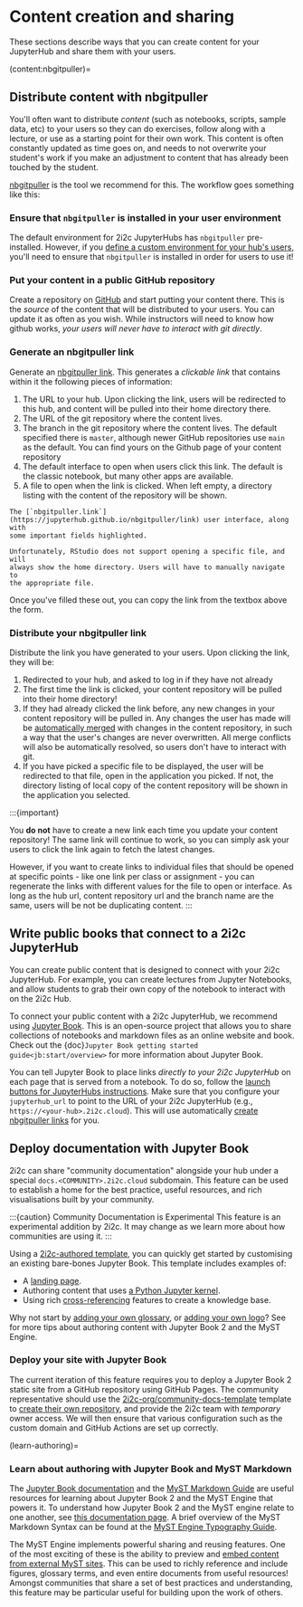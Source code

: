 # Content creation and sharing

These sections describe ways that you can create content for your JupyterHub and share them with your users.

(content:nbgitpuller)=

## Distribute content with nbgitpuller

You'll often want to distribute _content_ (such as notebooks, scripts, sample
data, etc) to your users so they can do exercises, follow along with a lecture,
or use as a starting point for their own work. This content is often constantly
updated as time goes on, and needs to not overwrite your student's work if you
make an adjustment to content that has already been touched by the student.

[nbgitpuller](https://jupyterhub.github.io/nbgitpuller) is the tool
we recommend for this. The workflow goes something like this:

### Ensure that `nbgitpuller` is installed in your user environment

The default environment for 2i2c JupyterHubs has `nbgitpuller` pre-installed.
However, if you [define a custom environment for your hub's users](environment:image), you'll need to ensure that `nbgitpuller` is installed in order for users to use it!

### Put your content in a public GitHub repository

Create a repository on [GitHub](https://github.com) and start putting your
content there. This is the _source_ of the content that will be distributed
to your users. You can update it as often as you wish. While instructors will
need to know how github works, _your users will never have to interact with
git directly_.

### Generate an nbgitpuller link

Generate an [nbgitpuller link](https://jupyterhub.github.io/nbgitpuller/link). This generates a
_clickable link_ that contains within it the following pieces of information:

1. The URL to your hub. Upon clicking the link, users will be redirected to
   this hub, and content will be pulled into their home directory there.
2. The URL of the git repository where the content lives.
3. The branch in the git repository where the content lives. The default
   specified there is `master`, although newer GitHub repositories use `main`
   as the default. You can find yours on the Github page of your content
   repository
4. The default interface to open when users click this link. The default is
   the classic notebook, but many other apps are available.
5. A file to open when the link is clicked. When left empty, a directory
   listing with the content of the repository will be shown.

```{figure} ../images/nbgitpuller-ui.png
The [`nbgitpuller.link`](https://jupyterhub.github.io/nbgitpuller/link) user interface, along with
some important fields highlighted.
```

```{tip}
Unfortunately, RStudio does not support opening a specific file, and will
always show the home directory. Users will have to manually navigate to
the appropriate file.
```

Once you've filled these out, you can copy the link from the textbox above the form.

### Distribute your nbgitpuller link

Distribute the link you have generated to your users. Upon clicking the link,
they will be:

1. Redirected to your hub, and asked to log in if they have not already
2. The first time the link is clicked, your content repository will be pulled
   into their home directory!
3. If they had already clicked the link before, any new changes in your
   content repository will be pulled in. Any changes the user has made will
   be [automatically
   merged](https://jupyterhub.github.io/nbgitpuller/topic/automatic-merging.html)
   with changes in the content repository, in such a way that the user's
   changes are never overwritten. All merge conflicts will also be
   automatically resolved, so users don't have to interact with git.
4. If you have picked a specific file to be displayed, the user will be
   redirected to that file, open in the application you picked. If not, the
   directory listing of local copy of the content repository will be shown in
   the application you selected.

:::{important}

You **do not** have to create a new link each time you update your content
repository! The same link will continue to work, so you can simply ask your
users to click the link again to fetch the latest changes.

However, if you want to create links to individual files that should be
opened at specific points - like one link per class or assignment - you can
regenerate the links with different values for the file to open or interface.
As long as the hub url, content repository url and the branch name are the
same, users will be not be duplicating content.
:::

<!-- ## Serve static web content with your hub

2i2c hubs can serve static web content as a [JupyterHub service](https://jupyterhub.readthedocs.io/en/stable/reference/services.html).
This is useful for hosting documentation for your hub's community.

The content of your static site should live in a `.git` repository as a collection of static HTML files, and the website for these files will be available at a URL like:

```
https://<hub-address>/services/docs
```

Follow these steps to set up documentation for your hub.

### Create your static HTML files

There are many ways to create your own static HTML files, and this guide doesn't cover a specific method.
Here are a few services you should try out:

- [Jupyter Book](https://jupyterbook.org/) is a tool for building rich computational narrative sites from the Jupyter community.
- [Sphinx](https://www.sphinx-doc.org/) is a popular documentation engine in Python
- [Hugo](https://gohugo.io/) is a popular static website generator that is flexible and fast.

Put the generated HTML into a `github` repository in a dedicated branch (so the branch should **only** contain the HTML files).
**Ensure that the HTML files contain relative links**, not absolute links.

:::{tip}
We highly recommend storing your source files in one branch, and automatically generating the HTML for your site via [GitHub Actions](https://docs.github.com/en/actions).
This way, your HTML files will automatically be updated when you update your site content.
:::

### Ask a 2i2c engineer to enable the documentation service for your hub

Your hub will need to be configured by a 2i2c engineer to enable the docs service (following {doc}`these instructions <infra:howto/features/static-sites>`).

- Find the **GitHub repository** and the **branch** where your HTML files are stored.
- [Send a support request](/support.md) asking them to enable this, and provide the repository/branch you found above.

Once this is deployed, your hub's documentation should be accessible at

```
https://<hub-address>/services/docs
``` -->

## Write public books that connect to a 2i2c JupyterHub

You can create public content that is designed to connect with your
2i2c JupyterHub. For example, you can create lectures from Jupyter Notebooks, and allow
students to grab their own copy of the notebook to interact with on the 2i2c
Hub.

To connect your public content with a 2i2c JupyterHub, we recommend using [Jupyter
Book](https://jupyterbook.org). This is an open-source project that allows you
to share collections of notebooks and markdown files as an online website and
book. Check out the {doc}`Jupyter Book getting started
guide<jb:start/overview>` for more information about
Jupyter Book.

You can tell Jupyter Book to place links _directly to your 2i2c JupyterHub_ on each
page that is served from a notebook. To do so, follow the [launch buttons for
JupyterHubs
instructions](https://jupyterbook.org/interactive/launchbuttons.html#jupyterhub-buttons-for-your-pages).
Make sure that you configure your `jupyterhub_url` to point to the URL of your
2i2c JupyterHub (e.g., `https://<your-hub>.2i2c.cloud`).
This will use automatically [create nbgitpuller links](content:nbgitpuller)
for you.

## Deploy documentation with Jupyter Book

2i2c can share "community documentation" alongside your hub under a special `docs.<COMMUNITY>.2i2c.cloud` subdomain. This feature can be used to establish a home for the best practice, useful resources, and rich visualisations built by your community.

:::{caution} Community Documentation is Experimental
This feature is an experimental addition by 2i2c. It may change as we learn more about how communities are using it.
:::

Using a [2i2c-authored template][2i2c-org/community-docs-template], you can quickly get started by customising an existing bare-bones Jupyter Book. This template includes examples of:

- A [landing page][guide-landing].
- Authoring content that uses [a Python Jupyter kernel][guide-kernel].
- Using rich [cross-referencing] features to create a knowledge base.

Why not start by [adding your own glossary][guide-glossary], or [adding your own logo][guide-logo]? See [](#learn-authoring) for more tips about authoring content with Jupyter Book 2 and the MyST Engine.

### Deploy your site with Jupyter Book

The current iteration of this feature requires you to deploy a Jupyter Book 2 static site from a GitHub repository using GitHub Pages. The community representative should use the [2i2c-org/community-docs-template] template to [create their own repository][use-template], and provide the 2i2c team with _temporary_ owner access. We will then ensure that various configuration such as the custom domain and GitHub Actions are set up correctly.

(learn-authoring)=

### Learn about authoring with Jupyter Book and MyST Markdown

The [Jupyter Book documentation] and the [MyST Markdown Guide] are useful resources for learning about Jupyter Book 2 and the MyST Engine that powers it. To understand how Jupyter Book 2 and the MyST engine relate to one another, see [this documentation page][jb-toolchain]. A brief overview of the MyST Markdown Syntax can be found at the [MyST Engine Typography Guide](https://mystmd.org/guide/typography).

The MyST Engine implements powerful sharing and reusing features. One of the most exciting of these is the ability to preview and [embed content from external MyST sites][guide-embed]. This can be used to richly reference and include figures, glossary terms, and even entire documents from useful resources! Amongst communities that share a set of best practices and understanding, this feature may be particular useful for building upon the work of others.

[MyST Markdown Guide]: https://mystmd.org/guide/quickstart
[Jupyter Book documentation]: https://next.jupyterbook.org/start
[2i2c-org/community-docs-template]: https://github.com/2i2c-org/community-docs-template
[guide-logo]: https://mystmd.org/guide/website-templates#site-options
[guide-glossary]: https://mystmd.org/guide/glossaries-and-terms
[guide-landing]: https://mystmd.org/guide/website-landing-pages
[guide-kernel]: https://mystmd.org/guide/execute-notebooks
[guide-embed]: https://mystmd.org/guide/embed#embed-from-external-myst-projects
[cross-referencing]: https://mystmd.org/guide/cross-references
[jb-toolchain]: https://next.jupyterbook.org/about/toolchain
[use-template]: https://docs.github.com/en/repositories/creating-and-managing-repositories/creating-a-repository-from-a-template
